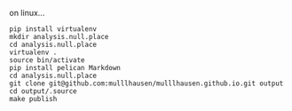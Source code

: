 on linux...

    pip install virtualenv
    mkdir analysis.null.place
    cd analysis.null.place
    virtualenv .
    source bin/activate
    pip install pelican Markdown
    cd analysis.null.place
    git clone git@github.com:mulllhausen/mulllhausen.github.io.git output
    cd output/.source
    make publish

